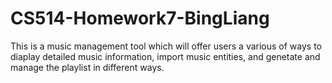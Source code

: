 # CS514-Homework7-BingLiang
This is a music management tool which will offer users a various of ways to diaplay detailed music information, import music entities, and genetate and manage the playlist in different ways. 

